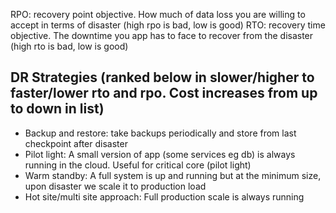 RPO: recovery point objective. How much of data loss you are willing to accept in terms of disaster (high rpo is bad, low is good)
RTO: recovery time objective. The downtime you app has to face to recover from the disaster (high rto is bad, low is good)

## DR Strategies (ranked below in slower/higher to faster/lower rto and rpo. Cost increases from up to down in list)
- Backup and restore: take backups periodically and store from last checkpoint after disaster
- Pilot light: A small version of app (some services eg db) is always running in the cloud. Useful for critical core (pilot light) 
- Warm standby: A full system is up and running but at the minimum size, upon disaster we scale it to production load
- Hot site/multi site approach: Full production scale is always running
